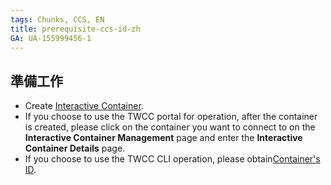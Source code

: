 ```yaml
---
tags: Chunks, CCS, EN
title: prerequisite-ccs-id-zh
GA: UA-155999456-1
---
```


## 準備工作
- Create [Interactive Container](https://man.twcc.ai/@twccdocs/guide-ccs-create-en).
- If you choose to use the TWCC portal for operation, after the container is created, please click on the container you want to connect to on the **Interactive Container Management** page and enter the **Interactive Container Details** page.
- If you choose to use the TWCC CLI operation, please obtain[Container's ID](https://man.twcc.ai/@twccdocs/guide-ccs-manage-zh#%E6%AA%A2%E8%A6%96%E8%B3%87%E8%A8%8A).
